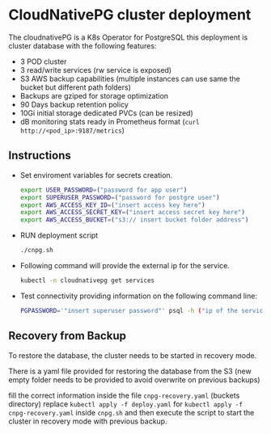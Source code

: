 # CloudNativePG cluster deployment

The cloudnativePG is a K8s Operator for PostgreSQL
this deployment is cluster database with the following features:

- 3 POD cluster
- 3 read/write services (rw service is exposed)
- S3 AWS backup capabilities (multiple instances can use same the bucket but different path folders)
- Backups are gziped for storage optimization
- 90 Days backup retention policy
- 10Gi initial storage dedicated PVCs (can be resized)
- dB monitoring stats ready in Prometheus format (```curl http://<pod_ip>:9187/metrics```)

## Instructions

- Set enviroment variables for secrets creation.

  ```bash
  export USER_PASSWORD=("password for app user")
  export SUPERUSER_PASSWORD=("password for postgre user")
  export AWS_ACCESS_KEY_ID=("insert access key here")
  export AWS_ACCESS_SECRET_KEY=("insert access secret key here")
  export AWS_ACCESS_BUCKET=("s3:// insert bucket folder address")
  ```

- RUN deployment script

  ```bash
  ./cnpg.sh
  ```

- Following command will provide the external ip for the service.

  ```bash
  kubectl -n cloudnativepg get services
  ```

- Test connectivity providing information on the following command line:

  ```bash
  PGPASSWORD='"insert superuser password"' psql -h ("ip of the service") -U postgres
  ```

## Recovery from Backup

To restore the database, the cluster needs to be started in recovery mode.

There is a yaml file provided for restoring the database from the S3
(new empty folder needs to be provided to avoid overwrite on previous backups)

fill the correct information inside the file ```cnpg-recovery.yaml``` (buckets directory)
replace ```kubectl apply -f deploy.yaml``` for ```kubectl apply -f cnpg-recovery.yaml```
inside ```cnpg.sh``` and then execute the script to start the cluster in recovery mode with previous backup.
